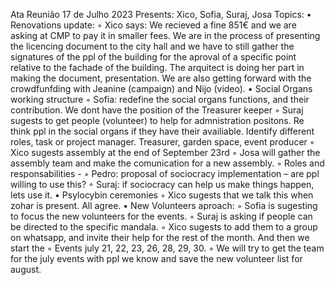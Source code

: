 Ata Reunião 17 de Julho 2023
Presents: Xico, Sofia, Suraj, Josa
Topics:
    • Renovations update:
        ◦ Xico says: We recieved a fine 851€ and we are asking at CMP to pay it in smaller fees. We are in the process of presenting the licencing document to the city hall and we have to still gather the signatures of the ppl of the building for the aproval of a specific point relative to the fachade of the building. The arquitect is doing her part in making the document, presentation. We are also getting forward with the crowdfunfding with Jeanine (campaign) and Nijo (video).
    • Social Organs working structure
        ◦ Sofia: redefine the social organs functions, and their contribution. We dont have the position of the Treasurer keeper
        ◦ Suraj sugests to get people (volunteer) to help for admnistration positons. Re think ppl in the social organs if they have their availiable. Identify different roles, task or project manager. Treasurer, garden space, event producer
        ◦ Xico sugests assembly at the end of September 23rd
        ◦ Josa will gather the assembly team and make the comunication for a new assembly.
        ◦ Roles and responsabilities - 
        ◦ Pedro: proposal of sociocracy implementation – are ppl willing to use this?
        ◦ Suraj: if sociocracy can help us make things happen, lets use it. 
    • Psylocybin ceremonies
        ◦ Xico sugests that we talk this when zohar is present. All agree.
    • New Volunteers aproach:
        ◦ Sofia is sugesting to focus the new volunteers for the events.
        ◦ Suraj is asking if people can be directed to the specific mandala.
        ◦ Xico sugests to add them to a group on whatsapp, and invite their help for the rest of the month. And then we start the
        ◦ Events july 21, 22, 23, 26, 28, 29, 30. 
        ◦ We will try to get the team for the july events with ppl we know and save the new volunteer list for august.

